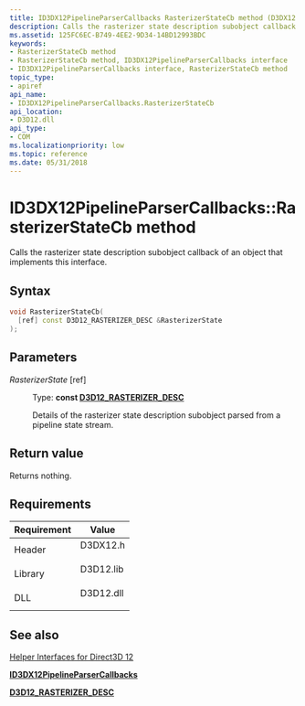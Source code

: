 ```yaml
---
title: ID3DX12PipelineParserCallbacks RasterizerStateCb method (D3DX12.h)
description: Calls the rasterizer state description subobject callback of an object that implements this interface.
ms.assetid: 125FC6EC-B749-4EE2-9D34-14BD12993BDC
keywords:
- RasterizerStateCb method
- RasterizerStateCb method, ID3DX12PipelineParserCallbacks interface
- ID3DX12PipelineParserCallbacks interface, RasterizerStateCb method
topic_type:
- apiref
api_name:
- ID3DX12PipelineParserCallbacks.RasterizerStateCb
api_location:
- D3D12.dll
api_type:
- COM
ms.localizationpriority: low
ms.topic: reference
ms.date: 05/31/2018
---
```


# ID3DX12PipelineParserCallbacks::RasterizerStateCb method

Calls the rasterizer state description subobject callback of an object that implements this interface.

## Syntax


```C++
void RasterizerStateCb(
  [ref] const D3D12_RASTERIZER_DESC &RasterizerState
);
```



## Parameters

<dl> <dt>

*RasterizerState* \[ref\]
</dt> <dd>

Type: **const [**D3D12\_RASTERIZER\_DESC**](/windows/desktop/api/d3d12/ns-d3d12-d3d12_rasterizer_desc)**

Details of the rasterizer state description subobject parsed from a pipeline state stream.

</dd> </dl>

## Return value

Returns nothing.

## Requirements



| Requirement | Value |
|--------------------|--------------------------------------------------------------------------------------|
| Header<br/>  | <dl> <dt>D3DX12.h</dt> </dl>  |
| Library<br/> | <dl> <dt>D3D12.lib</dt> </dl> |
| DLL<br/>     | <dl> <dt>D3D12.dll</dt> </dl> |



## See also

<dl> <dt>

[Helper Interfaces for Direct3D 12](helper-interfaces-for-d3d12.md)
</dt> <dt>

[**ID3DX12PipelineParserCallbacks**](id3dx12pipelineparsercallbacks.md)
</dt> <dt>

[**D3D12\_RASTERIZER\_DESC**](/windows/desktop/api/d3d12/ns-d3d12-d3d12_rasterizer_desc)
</dt> </dl>

 

 





